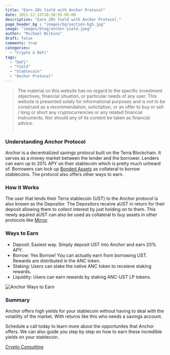 ```yaml
---
title: "Earn 20% Yield with Anchor Protocol"
date: 2021-12-15T10:30:55-05:00
description: "Earn 20% Yield with Anchor Protocol."
page_header_bg : "images/bg/section-bg5.jpg"
image: "images/blog/anchor-yield.jpeg"
author: "Michael Wilkins"
draft: false
comments: true
categories: 
  - "Crypto & DeFi"
tags:
  - "DeFi"
  - "Yield"
  - "Stablecoin"
  - "Anchor Protocol"
---
```



>The material on this website has no regard to the specific investment objectives, financial situation, or particular needs of any user. This website is presented solely for informational purposes and is not to be construed as a recommendation, solicitation, or an offer to buy or sell / long or short any cryptocurrencies or any related financial instruments. Nor should any of its content be taken as financial advice.<br><br> 

### Understanding Anchor Protocol 

Anchor is a decentralized savings protocol built on the Terra Blockchain. It serves as a money market between the lender and the borrower. Lenders can earn up to 20% APY on their stablecoin which is pretty much unheard of. Borrowers can lock up [Bonded Assets](https://docs.anchorprotocol.com/protocol/bonded-assets-bassets) as collateral to borrow stablecoins. The protocol also offers other ways to earn.

### How it Works 

The user that lends their Terra stablecoin (UST) to the Anchor protocol is also known as the Depositor. The Depositors receive aUST in return for their deposit allowing them to collect interest by just holding on to them. This newly aquired aUST can also be used as collateral to buy assets in other protocols like [Mirror](https://mirrorprotocol.app/#/trade).  



### Ways to Earn 
- Deposit: Easiest way. Simply deposit UST into Anchor and earn 20% APY.
- Borrow: Yes Borrow! You can actually earn from borrowing UST. Rewards are distributed in the ANC token. 
- Staking: Users can stake the native ANC token to receieve staking rewards.
- Liquidity: Users can earn rewards by staking ANC-UST LP tokens.



![Anchor Ways to Earn](../../../../../images/blog/anc_chart.jpeg)





### Summary  

Anchor offers high yields for your stablecoin without having to deal with the volatility of the market. With returns like this who needs a savings account. 

Schedule a call today to learn more about the opportunites that Anchor offers. We can also guide you step by step on how to earn these incredible yields on your stablecoin. 

[Crypto Consulting](/service/cryptoconsulting)

